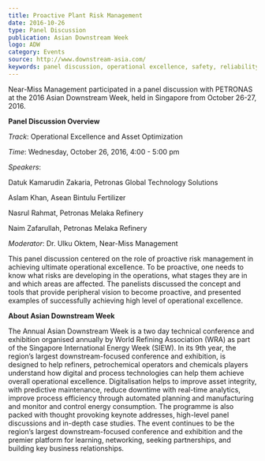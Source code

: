 ```yaml
---
title: Proactive Plant Risk Management
date: 2016-10-26
type: Panel Discussion
publication: Asian Downstream Week
logo: ADW
category: Events
source: http://www.downstream-asia.com/
keywords: panel discussion, operational excellence, safety, reliability, asset optimization, proactive risk management
---
```

Near-Miss Management participated in a panel discussion with PETRONAS at the 2016 Asian Downstream Week, held in Singapore from October 26-27, 2016.


**Panel Discussion Overview**

*Track*: Operational Excellence and Asset Optimization

*Time*: Wednesday, October 26, 2016, 4:00 - 5:00 pm

*Speakers*: 

Datuk Kamarudin Zakaria, Petronas Global Technology Solutions

Aslam Khan, Asean Bintulu Fertilizer

  Nasrul Rahmat, Petronas Melaka Refinery

  Naim Zafarullah, Petronas Melaka Refinery

*Moderator*: Dr. Ulku Oktem, Near-Miss Management

This panel discussion centered on the role of proactive risk management in achieving ultimate operational excellence. To be proactive, one needs to know what risks are developing in the operations, what stages they are in and which areas are affected. The panelists discussed the concept and tools that provide peripheral vision to become proactive, and presented examples of successfully achieving high level of operational excellence.


**About Asian Downstream Week**

The Annual Asian Downstream Week is a two day technical conference and exhibition organised annually by World Refining Association (WRA) as part of the Singapore International Energy Week (SIEW).  In its 9th year, the region’s largest downstream-focused conference and exhibition, is designed to help refiners, petrochemical operators and chemicals players understand how digital and process technologies can help them achieve overall operational excellence. Digitalisation helps to improve asset integrity, with predictive maintenance, reduce downtime with real-time analytics, improve process efficiency through automated planning and manufacturing and monitor and control energy consumption. The programme is also packed with thought provoking keynote addresses, high-level panel discussions and in-depth case studies. The event continues to be the region’s largest downstream-focused conference and exhibition and the premier platform for learning, networking, seeking partnerships, and building key business relationships.
